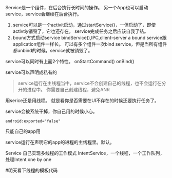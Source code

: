 Service是一个组件，在后台执行长时间的操作。
另一个App也可以启动service，service会继续在后台执行。
1. service可以是一个activit启动，通过startService()，一但启动了，即使activtiy销毁了，它也还存在。
service完成任务之后应该自我了结。
2. bound方式启动service bindService(),IPC,client-server
a bound service跟application组件一样长。
可以有多个组件一次bind service，但是当所有组件都unbind的时候，service就被销毁了。

service可以同时有上面2个特性。
onStartCommand()
onBind()

service可以声明成私有的

>service运行在主线程当中，service不会创建自己的线程，也不会运行在分开的进程中。
>你需要自己创建线程，避免ANR

用serice还是用线程。
就是看你是否需要在UI不存在的时候还要执行任务了。


service会被系统干掉，你自己用的时候小心。
```
android:exported="false"
```
只能自己的app用

service运行在声明它的app的进程的主线程里。默认。

Service  自己实现多线程的工作模式
IntentService，一个线程，一个工作队列，处理Intent one by one

#明天看下线程的模板代码

